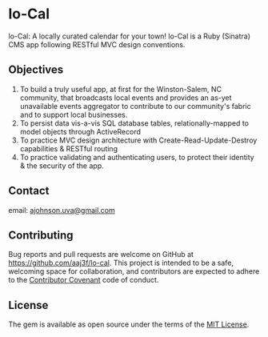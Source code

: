 # lo-Cal

lo-Cal: A locally curated calendar for your town! lo-Cal is a Ruby (Sinatra) CMS app following RESTful MVC design conventions.

## Objectives

1. To build a truly useful app, at first for the Winston-Salem, NC community, that broadcasts local events and provides an as-yet unavailable events aggregator to contribute to our community's fabric and to support local businesses.
2. To persist data vis-a-vis SQL database tables, relationally-mapped to model objects through ActiveRecord
3. To practice MVC design architecture with Create-Read-Update-Destroy capabilities & RESTful routing
4. To practice validating and authenticating users, to protect their identity & the security of the app.

## Contact

email: ajohnson.uva@gmail.com

## Contributing

Bug reports and pull requests are welcome on GitHub at https://github.com/aaj3f/lo-cal. This project is intended to be a safe, welcoming space for collaboration, and contributors are expected to adhere to the [Contributor Covenant](http://contributor-covenant.org) code of conduct.

## License

The gem is available as open source under the terms of the [MIT License](https://opensource.org/licenses/MIT).
